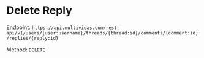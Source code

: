 # Delete Reply

Endpoint: `https://api.multividas.com/rest-api/v1/users/{user:username}/threads/{thread:id}/comments/{comment:id}/replies/{reply:id}` 

Method: `DELETE`
